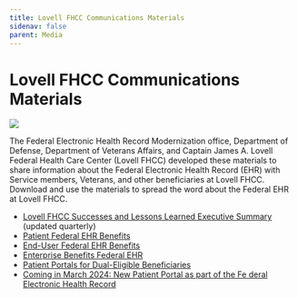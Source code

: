 ```yaml
---
title: Lovell FHCC Communications Materials
sidenav: false
parent: Media
---
```

# Lovell FHCC Communications Materials

![](../images/small-poster-onsite-at-lovell-fhcc_microsoftteams-image-4-.jpg)

The Federal Electronic Health Record Modernization office, Department of Defense, Department of Veterans Affairs, and Captain James A. Lovell Federal Health Care Center (Lovell FHCC) developed these materials to share information about the Federal Electronic Health Record (EHR) with Service members, Veterans, and other beneficiaries at Lovell FHCC. Download and use the materials to spread the word about the Federal EHR at Lovell FHCC.

- [Lovell FHCC Successes and Lessons Learned Executive Summary](../images/fhcc-success-and-lessons-learned-exec-summary-text-6.28.24_508ed.pdf) (updated quarterly)
- [Patient Federal EHR Benefits ](https://www.fehrm.gov/images/lovell-patient-benefits_federal-ehr-benefits_010524_508ed.pdf)
- [End-User Federal EHR Benefits ](https://www.fehrm.gov/images/lovell-end-user-benefits_federal-ehr-benefits_010524_508ed.pdf)
- [Enterprise Benefits Federal EHR ](https://www.fehrm.gov/images/lovell-enterprise-benefits_federal-ehr-benefits_010524_508ed.pdf)
- [Patient Portals for Dual-Eligible Beneficiaries](https://www.fehrm.gov/images/lovell-fhcc-patient-portals-2-pager_lovell-fhcc-branded_20240210_508.pdf)
- [Coming in March 2024: New Patient Portal as part of the Fe deral Electronic Health Record](https://www.va.gov/lovell-federal-health-care-va/stories/coming-in-march-2024-new-patient-portal-as-part-of-the-federal-electronic-health-record/)

